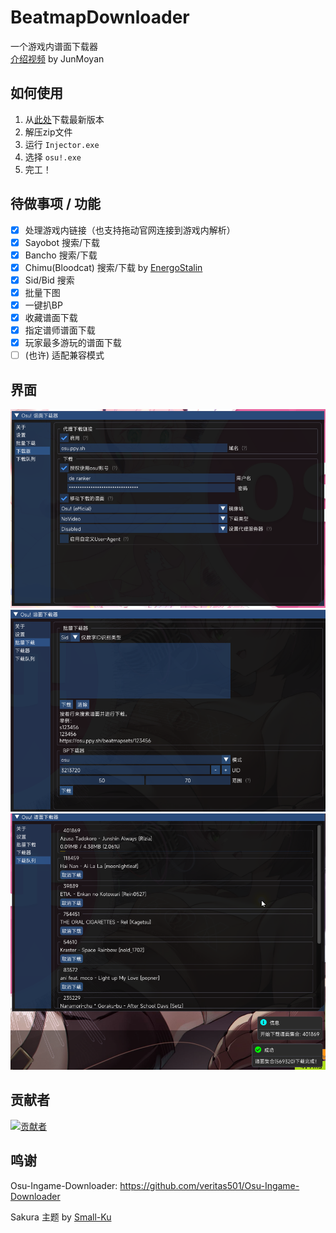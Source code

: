 # BeatmapDownloader

一个游戏内谱面下载器  
[介绍视频](https://www.bilibili.com/video/BV1kP411i7An) by JunMoyan

## 如何使用

1. 从[此处](https://github.com/KyuubiRan/BeatmapDownloader/releases)下载最新版本
2. 解压zip文件
3. 运行 `Injector.exe`
4. 选择 `osu!.exe`
5. 完工！

## 待做事项 / 功能

- [x] 处理游戏内链接（也支持拖动官网连接到游戏内解析）
- [x] Sayobot 搜索/下载
- [x] Bancho 搜索/下载
- [x] Chimu(Bloodcat) 搜索/下载 by [EnergoStalin](https://github.com/EnergoStalin)
- [x] Sid/Bid 搜索
- [x] 批量下图
- [x] 一键扒BP
- [x] 收藏谱面下载
- [x] 指定谱师谱面下载
- [x] 玩家最多游玩的谱面下载
- [ ] (也许) 适配兼容模式

## 界面

![image1](docs/img/zh_cn/1.png)
![image2](docs/img/zh_cn/2.png)
![image3](docs/img/zh_cn/3.png)

## 贡献者

<a href="https://github.com/KyuubiRan/BeatmapDownloader/graphs/contributors">
  <img src="https://contrib.rocks/image?repo=KyuubiRan/BeatmapDownloader"  alt="贡献者"/>
</a>

## 鸣谢

Osu-Ingame-Downloader: https://github.com/veritas501/Osu-Ingame-Downloader

Sakura 主题 by [Small-Ku](https://github.com/Small-Ku)

